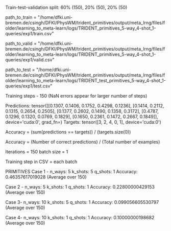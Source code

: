 Train-test-validation split: 60% (150), 20% (50), 20% (50)

path_to_train = "/home/dfki.uni-bremen.de/csingh/DFKI/PhysWM/trident_primitives/output/meta_lrng/files/folder/learning_to_meta-learn/logs/TRIDENT_primitives_5-way_4-shot_1-queries/exp1/train.csv"

path_to_valid = "/home/dfki.uni-bremen.de/csingh/DFKI/PhysWM/trident_primitives/output/meta_lrng/files/folder/learning_to_meta-learn/logs/TRIDENT_primitives_5-way_4-shot_1-queries/exp1/valid.csv"

path_to_test = "/home/dfki.uni-bremen.de/csingh/DFKI/PhysWM/trident_primitives/output/meta_lrng/files/folder/learning_to_meta-learn/logs/TRIDENT_test_primitives_5-way_4-shot_1-queries/exp1/test.csv"

Training steps - 150 (NaN errors appear for larger number of steps)

Predictions:  tensor([[0.1307, 0.1406, 0.1752, 0.4298, 0.1236],
        [0.1414, 0.2112, 0.1315, 0.2654, 0.2505],
        [0.1377, 0.2602, 0.1490, 0.1358, 0.3172],
        [0.4787, 0.1296, 0.1320, 0.0769, 0.1829],
        [0.1650, 0.2361, 0.1472, 0.2667, 0.1849]], device='cuda:0',
       grad_fn=<SoftmaxBackward0>)
Targets:  tensor([3, 2, 4, 0, 1], device='cuda:0')

Accuracy = (sum(predictions == targets)) / (targets.size(0))

Accuracy = (Number of correct predictions) / (Total number of examples)

Iterations = 150
batch size = 1

Training step in CSV = each batch

PRIMITIVES
Case 1 - 
n_ways: 5
k_shots: 5
q_shots: 1
Accuracy: 0.46357617019028 (Average over 150)

Case 2 - 
n_ways: 5
k_shots: 1
q_shots: 1
Accuracy: 0.22800000429153 (Average over 150)

Case 3- 
n_ways: 10
k_shots: 5
q_shots: 1
Accuracy: 0.099056605530797 (Average over 150)

Case 4- 
n_ways: 10
k_shots: 1
q_shots: 1
Accuracy: 0.10000000198682 (Average over 150)
